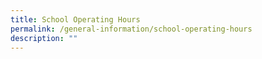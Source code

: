 ```yaml
---
title: School Operating Hours
permalink: /general-information/school-operating-hours
description: ""
---
```

